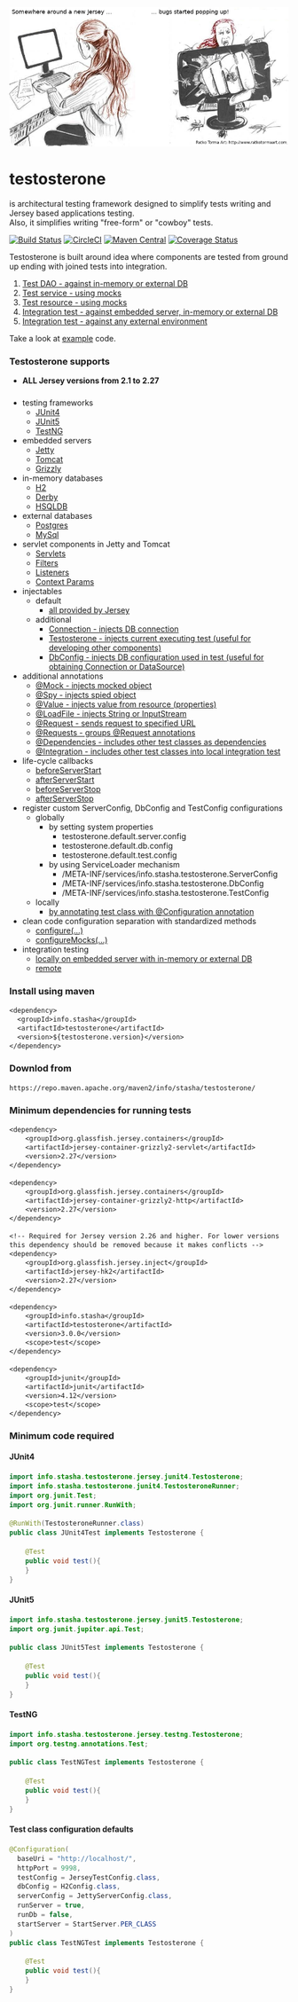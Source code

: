 ![Testosterona cartoon](https://github.com/stasha/testosterone/blob/master/testosterona.png)


# testosterone
is architectural testing framework designed to simplify tests writing and Jersey based applications testing.<br />
Also, it simplifies writing "free-form" or "cowboy" tests.

[![Build Status](https://travis-ci.org/stasha/testosterone.svg?branch=master)](https://travis-ci.org/stasha/testosterone)
[![CircleCI](https://circleci.com/gh/stasha/testosterone/tree/master.svg?style=svg)](https://circleci.com/gh/stasha/testosterone/tree/master)
[![Maven Central](https://maven-badges.herokuapp.com/maven-central/info.stasha/testosterone/badge.svg)](https://maven-badges.herokuapp.com/maven-central/info.stasha/testosterone)
[![Coverage Status](https://coveralls.io/repos/github/stasha/testosterone/badge.svg)](https://coveralls.io/github/stasha/testosterone)



Testosterone is built around idea where components are tested from ground up ending with joined tests into integration.
1. [Test DAO - against in-memory or external DB](https://github.com/stasha/testosterone/blob/master/src/test/java/info/stasha/testosterone/jersey/junit4/integration/test/task/dao/TaskDaoTest.java)
2. [Test service - using mocks](https://github.com/stasha/testosterone/blob/master/src/test/java/info/stasha/testosterone/jersey/junit4/integration/test/task/service/TaskServiceTest.java)
3. [Test resource - using mocks](https://github.com/stasha/testosterone/blob/master/src/test/java/info/stasha/testosterone/jersey/junit4/integration/test/task/resource/TaskResourceTest.java)
4. [Integration test - against embedded server, in-memory or external DB](https://github.com/stasha/testosterone/blob/master/src/test/java/info/stasha/testosterone/jersey/junit4/integration/test/TaskEndpointIntegrationTest.java)
5. [Integration test - against any external environment](https://github.com/stasha/testosterone/blob/master/src/test/java/info/stasha/testosterone/jersey/junit4/integration/test/TaskEndpointExternalIntegrationTest.java)

Take a look at [example](https://github.com/stasha/testosterone/tree/master/src/test/java/info/stasha/testosterone/jersey/junit4/integration) code.


### Testosterone supports
- **ALL Jersey versions from 2.1 to 2.27**
###
- testing frameworks 
    - [JUnit4](https://github.com/stasha/testosterone/tree/master/src/main/java/info/stasha/testosterone/jersey/junit4) 
    - [JUnit5](https://github.com/stasha/testosterone/tree/master/src/main/java/info/stasha/testosterone/jersey/junit5)
    - [TestNG](https://github.com/stasha/testosterone/tree/master/src/main/java/info/stasha/testosterone/jersey/testng)
- embedded servers 
    - [Jetty](https://github.com/stasha/testosterone/blob/master/src/main/java/info/stasha/testosterone/servers/JettyServerConfig.java)
    - [Tomcat](https://github.com/stasha/testosterone/blob/master/src/main/java/info/stasha/testosterone/servers/TomcatServerConfig.java)
    - [Grizzly](https://github.com/stasha/testosterone/blob/master/src/main/java/info/stasha/testosterone/servers/GrizzlyServerConfig.java) 
- in-memory databases 
    - [H2](https://github.com/stasha/testosterone/blob/master/src/main/java/info/stasha/testosterone/db/H2Config.java)
    - [Derby](https://github.com/stasha/testosterone/blob/master/src/main/java/info/stasha/testosterone/db/DerbyConfig.java)
    - [HSQLDB](https://github.com/stasha/testosterone/blob/master/src/main/java/info/stasha/testosterone/db/HsqlDbConfig.java)
- external databases 
    - [Postgres](https://github.com/stasha/testosterone/blob/master/src/main/java/info/stasha/testosterone/db/PostgresConfig.java) 
    - [MySql](https://github.com/stasha/testosterone/blob/master/src/main/java/info/stasha/testosterone/db/MySqlConfig.java) 
- servlet components in Jetty and Tomcat
    - [Servlets](https://github.com/stasha/testosterone/blob/master/src/test/java/info/stasha/testosterone/jersey/junit4/servlet/ServletJettyTest.java)
    - [Filters](https://github.com/stasha/testosterone/blob/master/src/test/java/info/stasha/testosterone/jersey/junit4/servlet/servletfilter/ServletFilterJettyTest.java)
    - [Listeners](https://github.com/stasha/testosterone/blob/master/src/test/java/info/stasha/testosterone/jersey/junit4/servlet/servletlistener/ServletListenerJettyTest.java)
    - [Context Params](https://github.com/stasha/testosterone/blob/master/src/test/java/info/stasha/testosterone/jersey/junit4/servlet/servletcontextparams/ServletContextParamsJettyTest.java)
- injectables
    - default
        - [all provided by Jersey](https://github.com/stasha/testosterone/blob/master/src/test/java/info/stasha/testosterone/jersey/junit4/jersey/injectables/InjectablesTest.java)
    - additional
        - [Connection - injects DB connection](https://github.com/stasha/testosterone/blob/master/src/test/java/info/stasha/testosterone/jersey/junit4/integration/test/task/dao/TaskDaoTest.java)
        - [Testosterone - injects current executing test (useful for developing other components)](https://github.com/stasha/testosterone/blob/master/src/main/java/info/stasha/testosterone/jersey/inject/SpyInjectionResolver.java)
        - [DbConfig - injects DB configuration used in test (useful for obtaining Connection or DataSource)](https://github.com/stasha/testosterone/blob/master/src/test/java/info/stasha/testosterone/jersey/junit4/db/HsqlDbConfigTest.java)
- additional annotations
    - [@Mock - injects mocked object](https://github.com/stasha/testosterone/blob/master/src/test/java/info/stasha/testosterone/jersey/junit4/jersey/injectables/MockInjectTest.java)
    - [@Spy - injects spied object](https://github.com/stasha/testosterone/blob/master/src/test/java/info/stasha/testosterone/jersey/junit4/jersey/injectables/SpyInjectTest.java)
    - [@Value - injects value from resource (properties)](https://github.com/stasha/testosterone/blob/master/src/test/java/info/stasha/testosterone/jersey/junit4/jersey/injectables/ValueInjectionTest.java)
    - [@LoadFile - injects String or InputStream](https://github.com/stasha/testosterone/blob/master/src/test/java/info/stasha/testosterone/jersey/junit4/jersey/injectables/LoadFileTest.java) 
    - [@Request - sends request to specified URL](https://github.com/stasha/testosterone/blob/master/src/test/java/info/stasha/testosterone/jersey/junit4/jersey/request/RequestTest.java)
    - [@Requests - groups @Request annotations](https://github.com/stasha/testosterone/blob/master/src/test/java/info/stasha/testosterone/jersey/junit4/jersey/request/RequestTest.java)
    - [@Dependencies - includes other test classes as dependencies](https://github.com/stasha/testosterone/blob/master/src/test/java/info/stasha/testosterone/jersey/junit4/integration/test/task/dao/TaskDaoTest.java)
    - [@Integration - includes other test classes into local integration test](https://github.com/stasha/testosterone/blob/master/src/test/java/info/stasha/testosterone/jersey/junit4/integration/test/TaskEndpointIntegrationTest.java)
- life-cycle callbacks
    - [beforeServerStart](https://github.com/stasha/testosterone/blob/master/src/test/java/info/stasha/testosterone/jersey/junit4/lifecycle/TestLifeCyclePerClassTest.java)
    - [afterServerStart](https://github.com/stasha/testosterone/blob/master/src/test/java/info/stasha/testosterone/jersey/junit4/lifecycle/TestLifeCyclePerClassTest.java)
    - [beforeServerStop](https://github.com/stasha/testosterone/blob/master/src/test/java/info/stasha/testosterone/jersey/junit4/lifecycle/TestLifeCyclePerClassTest.java)
    - [afterServerStop](https://github.com/stasha/testosterone/blob/master/src/test/java/info/stasha/testosterone/jersey/junit4/lifecycle/TestLifeCyclePerClassTest.java)
- register custom ServerConfig, DbConfig and TestConfig configurations
    - globally
        - by setting system properties
            - testosterone.default.server.config
            - testosterone.default.db.config
            - testosterone.default.test.config
        - by using ServiceLoader mechanism
            - /META-INF/services/info.stasha.testosterone.ServerConfig
            - /META-INF/services/info.stasha.testosterone.DbConfig
            - /META-INF/services/info.stasha.testosterone.TestConfig
    - locally
        - [by annotating test class with @Configuration annotation](https://github.com/stasha/testosterone/blob/master/src/test/java/info/stasha/testosterone/jersey/junit4/integration/test/user/dao/UserDaoTest.java)
- clean code configuration separation with standardized methods
    - [configure(...)](https://github.com/stasha/testosterone/blob/master/src/test/java/info/stasha/testosterone/jersey/junit4/integration/test/user/dao/UserDaoTest.java)
    - [configureMocks(...)](https://github.com/stasha/testosterone/blob/master/src/test/java/info/stasha/testosterone/jersey/junit4/integration/test/user/dao/UserDaoTest.java)
- integration testing
    - [locally on embedded server with in-memory or external DB](https://github.com/stasha/testosterone/blob/master/src/test/java/info/stasha/testosterone/jersey/junit4/integration/test/TaskEndpointIntegrationTest.java)
    - [remote](https://github.com/stasha/testosterone/blob/master/src/test/java/info/stasha/testosterone/jersey/junit4/integration/test/TaskEndpointExternalIntegrationTest.java)

### Install using maven
```
<dependency>
  <groupId>info.stasha</groupId>
  <artifactId>testosterone</artifactId>
  <version>${testosterone.version}</version>
</dependency>
```

### Downlod from
```
https://repo.maven.apache.org/maven2/info/stasha/testosterone/
```

### Minimum dependencies for running tests
```
<dependency>
    <groupId>org.glassfish.jersey.containers</groupId>
    <artifactId>jersey-container-grizzly2-servlet</artifactId>
    <version>2.27</version>
</dependency>

<dependency>
    <groupId>org.glassfish.jersey.containers</groupId>
    <artifactId>jersey-container-grizzly2-http</artifactId>
    <version>2.27</version>
</dependency>

<!-- Required for Jersey version 2.26 and higher. For lower versions
this dependency should be removed because it makes conflicts -->
<dependency>
    <groupId>org.glassfish.jersey.inject</groupId>
    <artifactId>jersey-hk2</artifactId>
    <version>2.27</version>
</dependency>

<dependency>
    <groupId>info.stasha</groupId>
    <artifactId>testosterone</artifactId>
    <version>3.0.0</version>
    <scope>test</scope>
</dependency>

<dependency>
    <groupId>junit</groupId>
    <artifactId>junit</artifactId>
    <version>4.12</version>
    <scope>test</scope>
</dependency>
```


### Minimum code required

#### JUnit4
```java
import info.stasha.testosterone.jersey.junit4.Testosterone;
import info.stasha.testosterone.junit4.TestosteroneRunner;
import org.junit.Test;
import org.junit.runner.RunWith;

@RunWith(TestosteroneRunner.class)
public class JUnit4Test implements Testosterone {
    
    @Test
    public void test(){
    }
}
```

#### JUnit5
```java
import info.stasha.testosterone.jersey.junit5.Testosterone;
import org.junit.jupiter.api.Test;

public class JUnit5Test implements Testosterone {
 
    @Test
    public void test(){
    }
}
```

#### TestNG
```java
import info.stasha.testosterone.jersey.testng.Testosterone;
import org.testng.annotations.Test;

public class TestNGTest implements Testosterone {
 
    @Test
    public void test(){
    }
}
```

#### Test class configuration defaults
```java
@Configuration(
  baseUri = "http://localhost/", 
  httpPort = 9998, 
  testConfig = JerseyTestConfig.class, 
  dbConfig = H2Config.class, 
  serverConfig = JettyServerConfig.class, 
  runServer = true, 
  runDb = false, 
  startServer = StartServer.PER_CLASS
)
public class TestNGTest implements Testosterone {
 
    @Test
    public void test(){
    }
}
```

    
    

